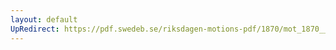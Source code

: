 ```yaml
---
layout: default
UpRedirect: https://pdf.swedeb.se/riksdagen-motions-pdf/1870/mot_1870__ak__00006/mot_1870__ak__00006_003.pdf
---
```

